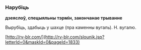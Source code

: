 ### Нарубіць
**дзеяслоў, спецыяльны тэрмін, закончанае трыванне**

Вырубіць, здабыць у шахце (пра каменны вугаль). Н. вугалю.

<a rel="author">[http://rv-blr.com/](http://rv-blr.com/slounik.jsp?letterId=0&maskId=0&pageId=1833)</a>
